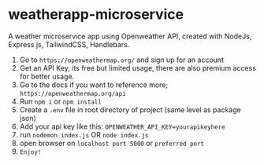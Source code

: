 # weatherapp-microservice
A weather microservice app using Openweather API, created with NodeJs, Express.js, TailwindCSS, Handlebars.

1. Go to `https://openweathermap.org/` and sign up for an account
2. Get an API Key, its free but limited usage, there are also premium access for better usage.
3. Go to the docs if you want to reference more; `https://openweathermap.org/api`
4. Run `npm i` or `npm install`
5. Create a `.env` file in root directory of project (same level as package json)
6. Add your api key like this: `OPENWEATHER_API_KEY=yourapikeyhere`
7. run `nodemon index.js` OR `node index.js`
8. open browser on `localhost port 5000` or `preferred port`
9. `Enjoy!`

